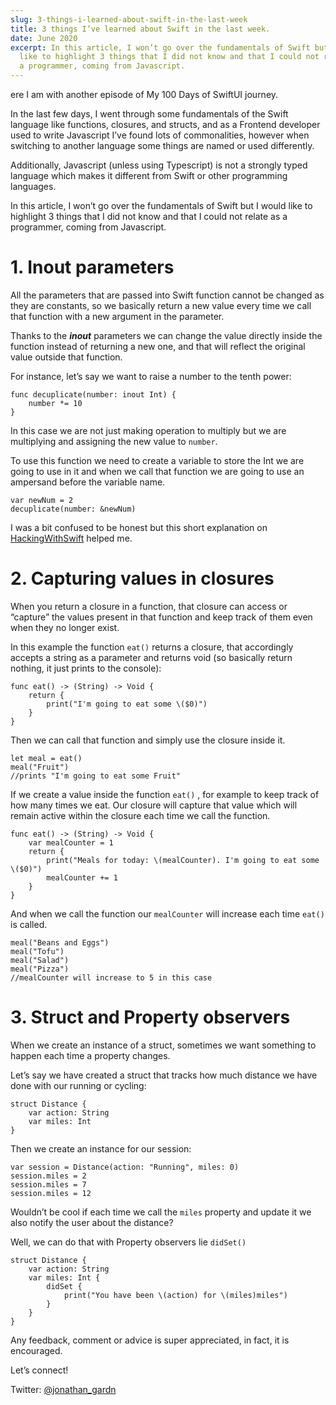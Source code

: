 ```yaml
---
slug: 3-things-i-learned-about-swift-in-the-last-week
title: 3 things I’ve learned about Swift in the last week.
date: June 2020
excerpt: In this article, I won’t go over the fundamentals of Swift but I would
  like to highlight 3 things that I did not know and that I could not relate as
  a programmer, coming from Javascript.
---
```

ere I am with another episode of My 100 Days of SwiftUI journey.

In the last few days, I went through some fundamentals of the Swift language like functions, closures, and structs, and as a Frontend developer used to write Javascript I’ve found lots of commonalities, however when switching to another language some things are named or used differently.

Additionally, Javascript (unless using Typescript) is not a strongly typed language which makes it different from Swift or other programming languages.

In this article, I won’t go over the fundamentals of Swift but I would like to highlight 3 things that I did not know and that I could not relate as a programmer, coming from Javascript.

# 1. Inout parameters

All the parameters that are passed into Swift function cannot be changed as they are constants, so we basically return a new value every time we call that function with a new argument in the parameter.

Thanks to the ***inout*** parameters we can change the value directly inside the function instead of returning a new one, and that will reflect the original value outside that function.

For instance, let’s say we want to raise a number to the tenth power:

```
func decuplicate(number: inout Int) {
    number *= 10
}
```

In this case we are not just making operation to multiply but we are multiplying and assigning the new value to `number`.

To use this function we need to create a variable to store the Int we are going to use in it and when we call that function we are going to use an ampersand before the variable name.

```
var newNum = 2 
decuplicate(number: &newNum)
```

I was a bit confused to be honest but this short explanation on [HackingWithSwift](https://dev.to/jonathan_gardn/%5Bhttps://www.hackingwithswift.com/quick-start/understanding-swift/when-should-you-use-inout-parameters%5D(https://www.hackingwithswift.com/quick-start/understanding-swift/when-should-you-use-inout-parameters)) helped me.

# 2. Capturing values in closures

When you return a closure in a function, that closure can access or “capture” the values present in that function and keep track of them even when they no longer exist.

In this example the function `eat()` returns a closure, that accordingly accepts a string as a parameter and returns void (so basically return nothing, it just prints to the console):

```
func eat() -> (String) -> Void {
    return {
        print("I'm going to eat some \($0)")
    }
}
```

Then we can call that function and simply use the closure inside it.

```
let meal = eat()
meal("Fruit")
//prints "I'm going to eat some Fruit"
```

If we create a value inside the function `eat()` , for example to keep track of how many times we eat. Our closure will capture that value which will remain active within the closure each time we call the function.

```
func eat() -> (String) -> Void {
    var mealCounter = 1
    return {
        print("Meals for today: \(mealCounter). I'm going to eat some \($0)")
        mealCounter += 1
    }
}
```

And when we call the function our `mealCounter` will increase each time `eat()` is called.

```
meal("Beans and Eggs")
meal("Tofu")
meal("Salad")
meal("Pizza")
//mealCounter will increase to 5 in this case
```

# 3. Struct and Property observers

When we create an instance of a struct, sometimes we want something to happen each time a property changes.

Let’s say we have created a struct that tracks how much distance we have done with our running or cycling:

```
struct Distance {
    var action: String
    var miles: Int
}
```

Then we create an instance for our session:

```
var session = Distance(action: "Running", miles: 0)
session.miles = 2
session.miles = 7
session.miles = 12
```

Wouldn’t be cool if each time we call the `miles` property and update it we also notify the user about the distance?

Well, we can do that with Property observers lie `didSet()`

```
struct Distance {
    var action: String
    var miles: Int {
        didSet {
            print("You have been \(action) for \(miles)miles")
        }
    }
}
```

Any feedback, comment or advice is super appreciated, in fact, it is encouraged.

Let’s connect!

Twitter: [@jonathan_gardn](https://twitter.com/jonathan_gardn)